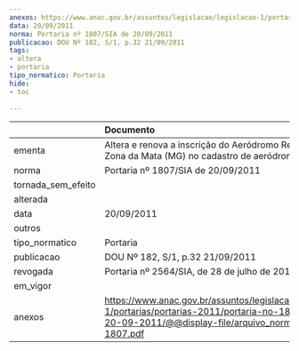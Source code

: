```yaml
---
anexos: https://www.anac.gov.br/assuntos/legislacao/legislacao-1/portarias/portarias-2011/portaria-no-1807-sia-de-20-09-2011/@@display-file/arquivo_norma/PA2011-1807.pdf
data: 20/09/2011
norma: Portaria nº 1807/SIA de 20/09/2011
publicacao: DOU Nº 182, S/1, p.32 21/09/2011
tags:
- altera
- portaria
tipo_normatico: Portaria
hide: 
- toc 
 
---
```


|                    | Documento                                                                                                                                                         |
|:-------------------|:------------------------------------------------------------------------------------------------------------------------------------------------------------------|
| ementa             | Altera e renova a inscrição do Aeródromo Regional da Zona da Mata (MG) no cadastro de aeródromos.                                                                 |
| norma              | Portaria nº 1807/SIA de 20/09/2011                                                                                                                                |
| tornada_sem_efeito |                                                                                                                                                                   |
| alterada           |                                                                                                                                                                   |
| data               | 20/09/2011                                                                                                                                                        |
| outros             |                                                                                                                                                                   |
| tipo_normatico     | Portaria                                                                                                                                                          |
| publicacao         | DOU Nº 182, S/1, p.32 21/09/2011                                                                                                                                  |
| revogada           | Portaria nº 2564/SIA, de 28 de julho de 2017.                                                                                                                     |
| em_vigor           |                                                                                                                                                                   |
| anexos             | https://www.anac.gov.br/assuntos/legislacao/legislacao-1/portarias/portarias-2011/portaria-no-1807-sia-de-20-09-2011/@@display-file/arquivo_norma/PA2011-1807.pdf |